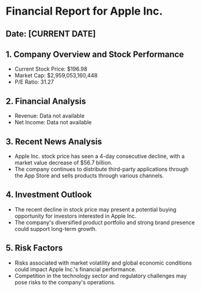 # Financial Report for Apple Inc.  
## Date: [CURRENT DATE]  

## 1. Company Overview and Stock Performance  
- Current Stock Price: $196.98  
- Market Cap: $2,959,053,160,448  
- P/E Ratio: 31.27  

## 2. Financial Analysis  
- Revenue: Data not available  
- Net Income: Data not available  

## 3. Recent News Analysis  
- Apple Inc. stock price has seen a 4-day consecutive decline, with a market value decrease of $56.7 billion.  
- The company continues to distribute third-party applications through the App Store and sells products through various channels.  

## 4. Investment Outlook  
- The recent decline in stock price may present a potential buying opportunity for investors interested in Apple Inc.  
- The company's diversified product portfolio and strong brand presence could support long-term growth.  

## 5. Risk Factors  
- Risks associated with market volatility and global economic conditions could impact Apple Inc.'s financial performance.  
- Competition in the technology sector and regulatory challenges may pose risks to the company's operations.